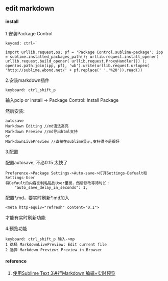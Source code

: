 ## edit markdown
#### install

1.安装Package Control

	keycmd: ctrl+`

	import urllib.request,os; pf = 'Package Control.sublime-package'; ipp = sublime.installed_packages_path(); urllib.request.install_opener( urllib.request.build_opener( urllib.request.ProxyHandler()) ); open(os.path.join(ipp, pf), 'wb').write(urllib.request.urlopen( 'http://sublime.wbond.net/' + pf.replace(' ','%20')).read())

2.安装markdown插件

	keyboard: ctrl_shift_p

输入pcip or install -> Package Control: Install Package

然后安装:

	autosave
	Markdown Editing //md语法高亮
	Markdown Preview //md导出html支持
	or
	MarkdownLivePreview //直接在sublime显示,支持得不是很好

3.配置

配置autosave, 不必0.15 太快了

	Preference->Package Settings->Auto-save->打开Settings-Defualt和Settings-User
	将Default的内容复制粘贴到User里面，然后修改等待时长：
	  	"auto_save_delay_in_seconds": 1,

配置*.md，要实时刷新*.md加入

	<meta http-equiv="refresh" content="0.1">
才能有实时刷新功能

4.预览功能

	keyboard: ctrl_shift_p 输入->mp
	1 选择 MarkdownLivePreview: Edit current file
	2 选择 Markdown Preview: Preview in Browser

#### reference

1. [使用Sublime Text 3进行Markdown 编辑+实时预览](https://blog.csdn.net/github_32886825/article/details/52930195)